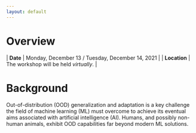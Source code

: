 ```yaml
---
layout: default
---
```


# Overview

| **Date** | Monday, December 13 / Tuesday, December 14, 2021 |
| **Location** | The workshop will be held *virtually*. |

# Background
Out-of-distribution (OOD) generalization and adaptation is a key challenge the field of machine learning (ML) must overcome to achieve its eventual aims associated with artificial intelligence (AI). Humans, and possibly non-human animals, exhibit OOD capabilities far beyond modern ML solutions.
